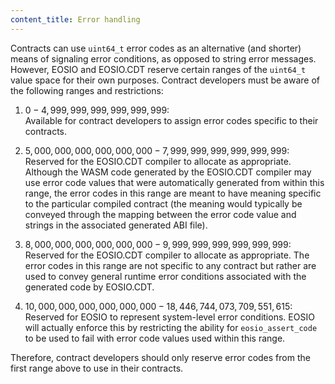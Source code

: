 ```yaml
---
content_title: Error handling
---
```


Contracts can use `uint64_t` error codes as an alternative (and shorter) means of signaling error conditions, as opposed to string error messages. However, EOSIO and EOSIO.CDT reserve certain ranges of the `uint64_t` value space for their own purposes. Contract developers must be aware of the following ranges and restrictions:

1. $0 - 4,999,999,999,999,999,999$:  
Available for contract developers to assign error codes specific to their contracts.

2. $5,000,000,000,000,000,000 - 7,999,999,999,999,999,999$:  
Reserved for the EOSIO.CDT compiler to allocate as appropriate. Although the WASM code generated by the EOSIO.CDT compiler may use error code values that were automatically generated from within this range, the error codes in this range are meant to have meaning specific to the particular compiled contract (the meaning would typically be conveyed through the mapping between the error code value and strings in the associated generated ABI file).

3. $8,000,000,000,000,000,000 - 9,999,999,999,999,999,999$:  
Reserved for the EOSIO.CDT compiler to allocate as appropriate. The error codes in this range are not specific to any contract but rather are used to convey general runtime error conditions associated with the generated code by EOSIO.CDT.

4. $10,000,000,000,000,000,000 - 18,446,744,073,709,551,615$:  
Reserved for EOSIO to represent system-level error conditions. EOSIO will actually enforce this by restricting the ability for `eosio_assert_code` to be used to fail with error code values used within this range.

Therefore, contract developers should only reserve error codes from the first range above to use in their contracts.

